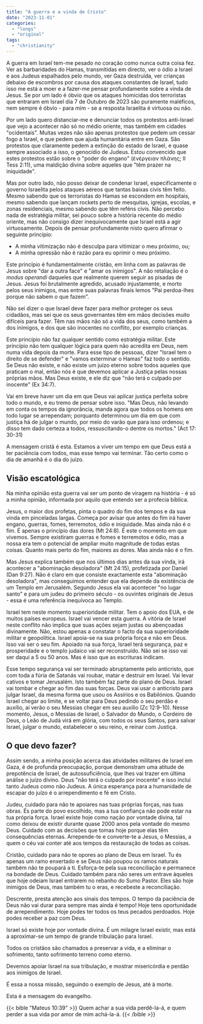```yaml
---
title: "A guerra e a vinda de Cristo"
date: "2023-11-01"
categories:
  - "longs"
  - "original"
tags: 
  - "christianity"
---
```


A guerra em Israel tem-me pesado no coração como nunca outra coisa fez. Ver as barbaridades do Hamas, transmitidas em directo, ver o ódio a Israel e aos Judeus espalhados pelo mundo, ver Gaza destruída, ver crianças debaixo de escombros por causa dos ataques constantes de Israel, tudo isso me está a moer e a fazer-me pensar profundamente sobre a vinda de Jesus. Se por um lado é óbvio que os ataques homicidas dos terroristas que entraram em Israel dia 7 de Outubro de 2023 são puramente maléficos, nem sempre é óbvio - para mim - se a resposta Israelita é virtuosa ou não.

Por um lado quero distanciar-me e denunciar todos os protestos anti-Israel que vejo a acontecer não só no médio oriente, mas também em cidades "ocidentais". Muitas vezes não são apenas protestos que pedem um cessar fogo a Israel, e que pedem que ajuda humanitária entre em Gaza. São protestos que claramente pedem a extinção do estado de Israel, e quase sempre associado a isso, o genocídio de Judeus. Estou convencido que estes protestos estão sobre o "poder do engano" (ἐνέργειαν πλάνης; II Tess 2:11), uma maldição divina sobre aqueles que "têm prazer na iniquidade".

Mas por outro lado, não posso deixar de condenar Israel, especificamente o governo Israelita pelos ataques aéreos que tantas baixas civis têm feito. Mesmo sabendo que os terroristas do Hamas se escondem em hospitais, mesmo sabendo que lançam rockets perto de mesquitas, igrejas, escolas, e zonas residenciais, mesmo sabendo que têm reféns civis. Não percebo nada de estratégia militar, sei pouco sobre a história recente do médio oriente, mas não consigo dizer inequivocamente que Israel está a agir virtuosamente. Depois de pensar profundamente nisto quero afirmar o seguinte princípio:
  - A minha vitimização não é desculpa para vitimizar o meu próximo, ou;
  - A minha opressão não é razão para eu oprimir o meu próximo.

Este princípio é fundamentalmente cristão, em linha com as palavras de Jesus sobre "dar a outra face" e "amar os inimigos". A não retaliação é o *modus operandi* daqueles que realmente querem seguir as pisadas de Jesus. Jesus foi brutalmente agredido, acusado injustamente, e morto pelos seus inimigos, mas entre suas palavras finais lemos "Pai perdoa-lhes porque não sabem o que fazem".

Não sei dizer o que Israel deve fazer para melhor proteger os seus cidadãos, mas sei que os seus governantes têm em mãos decisões muito difíceis para fazer. Têm nas mãos não só a vida dos seus, como também a dos inimigos, e dos que são inocentes no conflito, por exemplo crianças.

Este princípio não faz qualquer sentido como estratégia militar. Este princípio não tem qualquer lógica para quem não acredita em Deus, nem numa vida depois da morte. Para esse tipo de pessoas, dizer "Israel tem o direito de se defender" e "vamos exterminar o Hamas" faz todo o sentido. Se Deus não existe, e não existe um juízo eterno sobre todos aqueles que praticam o mal, então nós é que devemos aplicar a Justiça pelas nossas próprias mãos. Mas Deus existe, e ele diz que "não terá o culpado por inocente" (Ex 34:7).

Vai em breve haver um dia em que Deus vai aplicar justiça perfeita sobre todo o mundo, e eu tremo de pensar sobre isso. "Mas Deus, não levando em conta os tempos da ignorância, manda agora que todos os homens em todo lugar se arrependam; porquanto determinou um dia em que com justiça há de julgar o mundo, por meio do varão que para isso ordenou; e disso tem dado certeza a todos, ressuscitando-o dentre os mortos." (Act 17: 30-31)

A mensagem cristã é esta. Estamos a viver um tempo em que Deus está a ter paciência com todos, mas esse tempo vai terminar. Tão certo como o dia de amanhã é o dia do juízo.

## Visão escatológica

Na minha opinião esta guerra vai ser um ponto de viragem na história - é só a minha opinião, informada por aquilo que entendo ser a profecia bíblica.

Jesus, o maior dos profetas, pinta o quadro do fim dos tempos e da sua vinda em pinceladas largas. Começa por avisar que antes do fim irá haver engano, guerras, fomes, terremotos, ódio e iniquidade. Mas ainda não é o fim. É apenas o princípio das dores (Mt 24:8).  É este o momento em que vivemos. Sempre existiram guerras e fomes e terremotos e ódio, mas a nossa era tem o potencial de ampliar muito magnitude de todas estas coisas. Quanto mais perto do fim, maiores as dores. Mas ainda não é o fim.

Mas Jesus explica também que nos últimos dias antes da sua vinda, irá acontecer a "abominação desoladora" (Mt 24:15), profetizada por Daniel (Dan 9:27). Não é claro em que consiste exactamente esta "abominação desoladora", mas conseguimos entender que ela depende da existência de um Templo em Jerusalém. Segundo Jesus ela vai acontecer "no lugar santo" e para um judeu do primeiro século - os ouvintes originais de Jesus - essa é uma referência inequívoca ao Templo.

Israel tem neste momento superioridade militar. Tem o apoio dos EUA, e de muitos países europeus. Israel vai vencer esta guerra. A vitória de Israel neste conflito não implica que suas ações sejam justas ou abençoadas divinamente. Não, estou apenas a constatar o facto da sua superioridade militar e geopolítica. Israel apoia-se na sua própria força e não em Deus. Isso vai ser o seu fim. Apoiado na sua força, Israel terá segurança, paz e prosperidade e o templo judaico vai ser reconstruído. Não sei se isso vai ser daqui a 5 ou 50 anos. Mas é isso que as escrituras indicam.

Esse tempo segurança vai ser terminado abruptamente pelo anticristo, que com toda a fúria de Satanás vai roubar, matar e destruir em Israel. Vai levar cativos e tomar Jerusalém. Isto também faz parte do plano de Deus. Israel vai tombar e chegar ao fim das suas forças. Deus vai usar o anticristo para julgar Israel, da mesma forma que usou os Assírios e os Babilónios. Quando Israel chegar ao limite, e se voltar para Deus pedindo o seu perdão e auxílio, aí verão o seu Messias chegar em seu auxílio (Zc 12:9-10). Nesse momento, Jesus, o Messias de Israel, o Salvador do Mundo, o Cordeiro de Deus, o Leão de Judá virá em glória, com todos os seus Santos, para salvar Israel, julgar o mundo, estabelecer o seu reino, e reinar com Justiça.

## O que devo fazer?

Assim sendo, a minha posição acerca das atividades militares de Israel em Gaza, é de profunda preocupação, porque demonstram uma atitude de prepotência de Israel, de autossuficiência, que lhes vai trazer em última análise o juízo divino. Deus "não terá o culpado por inocente" e isso inclui tanto Judeus como não Judeus. A única esperança para a humanidade de escapar do juízo é o arrependimento e fé em Cristo.

Judeu, cuidado para não te apoiares nas tuas próprias forças, nas tuas obras. És parte do povo escolhido, mas a tua confiança não pode estar na tua própria força. Israel existe hoje como nação por vontade divina, tal como deixou de existir durante quase 2000 anos pela vontade do mesmo Deus. Cuidado com as decisões que tomas hoje porque elas têm consequências eternas. Arrepende-te e converte-te a Jesus, o Messias, a quem o céu vai conter até aos tempos da restauração de todas as coisas.

Cristão, cuidado para não te opores ao plano de Deus em Israel. Tu és apenas um ramo enxertado e se Deus não poupou os ramos naturais também não te poupará a ti. Esforça-te pela sua reconciliação e permanece na bondade de Deus. Cuidado também para não seres um entrave àqueles que hoje odeiam Israel entrarem no rebanho do Sumo Pastor. Eles são hoje inimigos de Deus, mas também tu o eras, e recebeste a reconciliação.

Descrente, presta atenção aos sinais dos tempos. O tempo da paciência de Deus não vai durar para sempre mas ainda é tempo! Hoje tens oportunidade de arrependimento. Hoje podes ter todos os teus pecados perdoados. Hoje podes receber a paz com Deus.

Israel só existe hoje por vontade divina. É um milagre Israel existir, mas está a aproximar-se um tempo de grande tribulação para Israel.

Todos os cristãos são chamados a preservar a vida, e a eliminar o sofrimento, tanto sofrimento terreno como eterno.

Devemos apoiar Israel na sua tribulação, e mostrar misericórdia e perdão aos inimigos de Israel.

É essa a nossa missão, seguindo o exemplo de Jesus, até à morte.

Esta é a mensagem do evangelho.

{{< bible "Mateus 10:39" >}}
Quem achar a sua vida perdê-la-á, e quem perder a sua vida por amor de mim achá-la-á.
{{< /bible >}}
